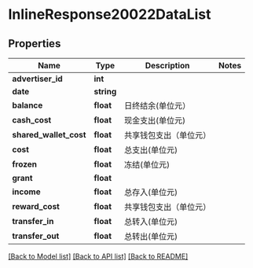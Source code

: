 # InlineResponse20022DataList

## Properties
Name | Type | Description | Notes
------------ | ------------- | ------------- | -------------
**advertiser_id** | **int** |  | 
**date** | **string** |  | 
**balance** | **float** | 日终结余(单位元） | 
**cash_cost** | **float** | 现金支出(单位元) | 
**shared_wallet_cost** | **float** | 共享钱包支出（单位元） | 
**cost** | **float** | 总支出(单位元) | 
**frozen** | **float** | 冻结(单位元) | 
**grant** | **float** |  | 
**income** | **float** | 总存入(单位元) | 
**reward_cost** | **float** | 共享钱包支出（单位元） | 
**transfer_in** | **float** | 总转入(单位元) | 
**transfer_out** | **float** | 总转出(单位元) | 

[[Back to Model list]](../README.md#documentation-for-models) [[Back to API list]](../README.md#documentation-for-api-endpoints) [[Back to README]](../README.md)


